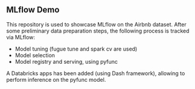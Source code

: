 ## MLflow Demo
This repository is used to showcase MLflow on the Airbnb dataset.
After some preliminary data preparation steps, the following process is tracked via MLflow:
* Model tuning (fugue tune and spark cv are used)
* Model selection
* Model registry and serving, using pyfunc

A Databricks apps has been added (using Dash framework), allowing to perform inference on the pyfunc model.
